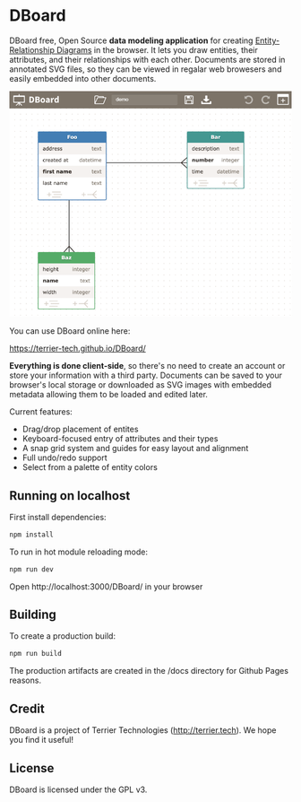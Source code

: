 # DBoard

DBoard free, Open Source **data modeling application** for creating [Entity-Relationship Diagrams](https://en.wikipedia.org/wiki/Entity%E2%80%93relationship_model) in the browser.
It lets you draw entities, their attributes, and their relationships with each other.
Documents are stored in annotated SVG files, so they can be viewed in regalar web browesers and easily embedded into other documents.

![screenshot](https://github.com/Terrier-Tech/DBoard/raw/master/src/resources/png/screenshot.png)

You can use DBoard online here:

https://terrier-tech.github.io/DBoard/

**Everything is done client-side**, so there's no need to create an account or store your information with a third party. 
Documents can be saved to your browser's local storage or downloaded as SVG images with embedded metadata allowing them to be loaded and edited later.

Current features:

* Drag/drop placement of entites
* Keyboard-focused entry of attributes and their types
* A snap grid system and guides for easy layout and alignment
* Full undo/redo support
* Select from a palette of entity colors


## Running on localhost

First install dependencies:

```sh
npm install
```

To run in hot module reloading mode:

```sh
npm run dev
```

Open http://localhost:3000/DBoard/ in your browser


## Building 

To create a production build:

```sh
npm run build
```

The production artifacts are created in the /docs directory for Github Pages reasons.


## Credit

DBoard is a project of Terrier Technologies (http://terrier.tech).
We hope you find it useful!


## License

DBoard is licensed under the GPL v3.



